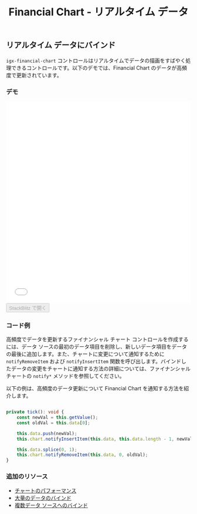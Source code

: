 ﻿---
title: Financial Chart - リアルタイム データ
_description: Ignite UI for Angular Financial Chart コンポーネントは簡易な API を使用してファイナンシャル データを表示できます。ユーザーがデータにバインド後にチャートがデータの可視化オプションを複数提供します。
_keywords: Ignite UI for Angular, Angular, ネイティブ Angular コンポーネント スィート, ネイティブ Angular コントロール, ネイティブ Angular コンポーネント, ネイティブ Angular コンポーネント ライブラリ, Angular チャート, Angular チャート コントロール, Angular チャート例, Angular チャート コンポーネント, Angular Financial Chart
_language: ja
---
## リアルタイム データにバインド

`igx-financial-chart` コントロールはリアルタイムでデータの描画をすばやく処理できるコントロールです。以下のデモでは、Financial Chart のデータが高頻度で更新されています。

### デモ

<div class="sample-container" style="height: 550px">
    <iframe id="financial-chart-high-frequency-iframe" src='{environment:demosBaseUrl}/financial-chart-high-frequency' width="100%" height="100%" seamless frameBorder="0" onload="onSampleIframeContentLoaded(this);"></iframe>
</div>
<div>
    <button data-localize="stackblitz" disabled class="stackblitz-btn"   data-iframe-id="financial-chart-high-frequency-iframe" data-demos-base-url="{environment:demosBaseUrl}">StackBlitz で開く
    </button>
</div>

<div class="divider--half"></div>


### コード例

高頻度でデータを更新するファイナンシャル チャート コントロールを作成するには、データ ソースの最初のデータ項目を削除し、新しいデータ項目をデータの最後に追加します。また、チャートに変更について通知するために `notifyRemoveItem` および `notifyInsertItem` 関数を呼び出します。バインドしたデータの変更をチャートに通知する方法の詳細については、ファイナンシャル チャートの `notify*` メソッドを参照してください。

以下の例は、高頻度のデータ更新について Financial Chart を通知する方法を紹介します。

```typescript

private tick(): void {
    const newVal = this.getValue();
    const oldVal = this.data[0];

    this.data.push(newVal);
    this.chart.notifyInsertItem(this.data, this.data.length - 1, newVal);

    this.data.splice(0, 1);
    this.chart.notifyRemoveItem(this.data, 0, oldVal);
}

```

<div class="divider--half"></div>

### 追加のリソース
<div class="divider--half"></div>

* [チャートのパフォーマンス](financialchart_performance.md)
* [大量のデータのバインド](financialchart_high_volume_data.md)
* [複数データ ソースへのバインド](financialchart_binding_to_multiple_data.md)
